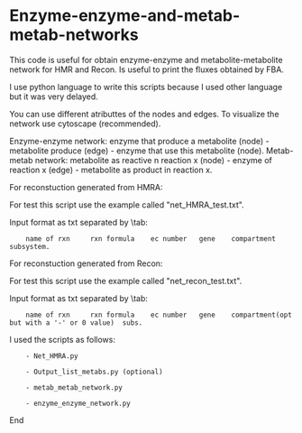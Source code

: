 # Enzyme-enzyme-and-metab-metab-networks
This code is useful for obtain enzyme-enzyme and metabolite-metabolite network for HMR and Recon.
Is useful to print the fluxes obtained by FBA.

I use python language to write this scripts because I used other language but it was very delayed.

You can use different atributtes of the nodes and edges. To visualize the network use cytoscape (recommended).

Enzyme-enzyme network: enzyme that produce a metabolite (node) - metabolite produce (edge) - enzyme that use this metabolite (node).
Metab-metab network: metabolite as reactive n reaction x (node) - enzyme of reaction x (edge) - metabolite as product in reaction x.

For reconstuction generated from HMRA:

For test this script use the example called "net_HMRA_test.txt".

Input format as txt separated by \tab:

        name of rxn     rxn formula    ec number   gene    compartment    subsystem.

For reconstuction generated from Recon:

For test this script use the example called "net_recon_test.txt".

Input format as txt separated by \tab:

        name of rxn     rxn formula    ec number   gene    compartment(opt but with a '-' or 0 value)  subs.


I used the scripts as follows:

        - Net_HMRA.py
        
        - Output_list_metabs.py (optional)
        
        - metab_metab_network.py
        
        - enzyme_enzyme_network.py

End
